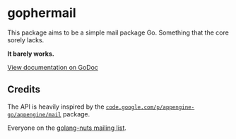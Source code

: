 # gophermail

This package aims to be a simple mail package Go.
Something that the core sorely lacks.

**It barely works.**

[View documentation on GoDoc](http://godoc.org/github.com/jpoehls/gophermail)

## Credits

The API is heavily inspired by the [`code.google.com/p/appengine-go/appengine/mail`](https://code.google.com/p/appengine-go/source/browse/appengine/mail/mail.go) package.

Everyone on the [golang-nuts mailing list](groups.google.com/forum/#!forum/golang-nuts).